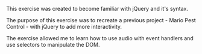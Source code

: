 This exercise was created to become familiar with jQuery and it's syntax. 

The purpose of this exercise was to recreate a previous project - Mario Pest Control - with jQuery to add more interactivity. 

The exercise allowed me to learn how to use audio with event handlers and use selectors to manipulate the DOM. 

